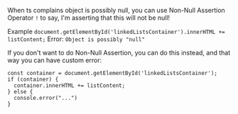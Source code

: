 
When ts complains object is possibly null, you can use Non-Null Assertion Operator `!` to say, I'm asserting that this will not be null!


Example
`document.getElementById('linkedListsContainer').innerHTML += listContent;`
Error:
`Object is possibly "null"`


If you don't want to do Non-Null Assertion, you can do this instead, and that way you can have custom error:
```
const container = document.getElementById('linkedListsContainer');  
if (container) {  
  container.innerHTML += listContent;  
} else {  
  console.error("...")  
}
```